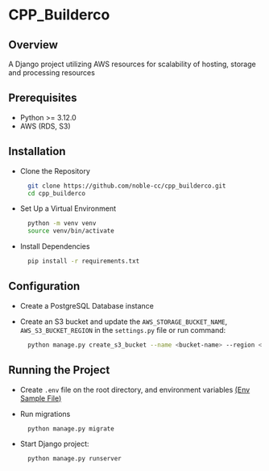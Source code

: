 # CPP_Builderco

## Overview

A Django project utilizing AWS resources for scalability of hosting, storage and processing resources

## Prerequisites

- Python >= 3.12.0
- AWS (RDS, S3)

## Installation

- Clone the Repository

    ```bash
      git clone https://github.com/noble-cc/cpp_builderco.git
      cd cpp_builderco
    ```

- Set Up a Virtual Environment

  ```bash
    python -m venv venv
    source venv/bin/activate
  ```

- Install Dependencies
  ```bash
    pip install -r requirements.txt
  ```

## Configuration

- Create a PostgreSQL Database instance

- Create an S3 bucket and update the `AWS_STORAGE_BUCKET_NAME`, `AWS_S3_BUCKET_REGION` in the `settings.py` file or run
  command:

  ```bash
    python manage.py create_s3_bucket --name <bucket-name> --region <bucket-region> --enable_versioning
  ```

## Running the Project

- Create `.env` file on the root directory, and environment variables [(Env Sample File)](./.env.sample)
- Run migrations

  ```bash
    python manage.py migrate
  ```

- Start Django project:

  ```bash
    python manage.py runserver
  ```

